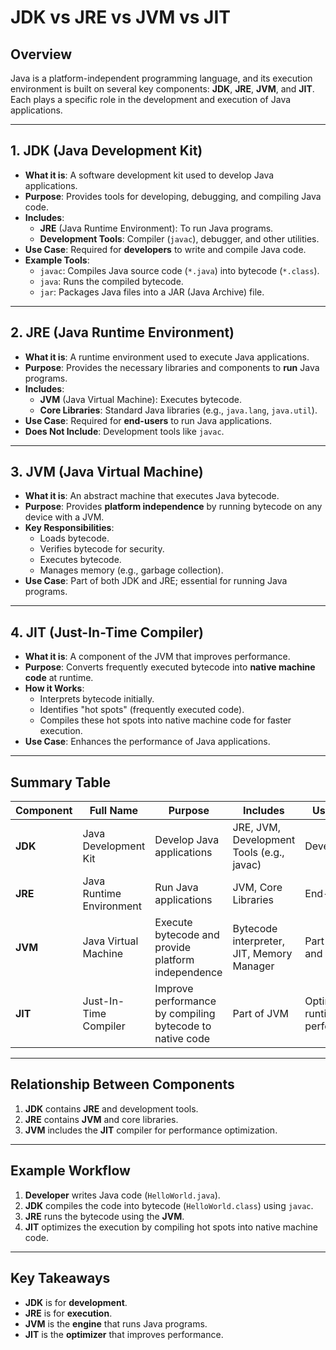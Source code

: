 # JDK vs JRE vs JVM vs JIT

## Overview
Java is a platform-independent programming language, and its execution environment is built on several key components: **JDK**, **JRE**, **JVM**, and **JIT**. Each plays a specific role in the development and execution of Java applications.

---

## 1. **JDK (Java Development Kit)**
- **What it is**: A software development kit used to develop Java applications.
- **Purpose**: Provides tools for developing, debugging, and compiling Java code.
- **Includes**:
    - **JRE** (Java Runtime Environment): To run Java programs.
    - **Development Tools**: Compiler (`javac`), debugger, and other utilities.
- **Use Case**: Required for **developers** to write and compile Java code.
- **Example Tools**:
    - `javac`: Compiles Java source code (`*.java`) into bytecode (`*.class`).
    - `java`: Runs the compiled bytecode.
    - `jar`: Packages Java files into a JAR (Java Archive) file.

---

## 2. **JRE (Java Runtime Environment)**
- **What it is**: A runtime environment used to execute Java applications.
- **Purpose**: Provides the necessary libraries and components to **run** Java programs.
- **Includes**:
    - **JVM** (Java Virtual Machine): Executes bytecode.
    - **Core Libraries**: Standard Java libraries (e.g., `java.lang`, `java.util`).
- **Use Case**: Required for **end-users** to run Java applications.
- **Does Not Include**: Development tools like `javac`.

---

## 3. **JVM (Java Virtual Machine)**
- **What it is**: An abstract machine that executes Java bytecode.
- **Purpose**: Provides **platform independence** by running bytecode on any device with a JVM.
- **Key Responsibilities**:
    - Loads bytecode.
    - Verifies bytecode for security.
    - Executes bytecode.
    - Manages memory (e.g., garbage collection).
- **Use Case**: Part of both JDK and JRE; essential for running Java programs.

---

## 4. **JIT (Just-In-Time Compiler)**
- **What it is**: A component of the JVM that improves performance.
- **Purpose**: Converts frequently executed bytecode into **native machine code** at runtime.
- **How it Works**:
    - Interprets bytecode initially.
    - Identifies "hot spots" (frequently executed code).
    - Compiles these hot spots into native machine code for faster execution.
- **Use Case**: Enhances the performance of Java applications.

---

## Summary Table

| **Component** | **Full Name**            | **Purpose**                                      | **Includes**                              | **Use Case**                     |
|---------------|--------------------------|-------------------------------------------------|------------------------------------------|----------------------------------|
| **JDK**       | Java Development Kit     | Develop Java applications                       | JRE, JVM, Development Tools (e.g., javac)| Developers                      |
| **JRE**       | Java Runtime Environment | Run Java applications                           | JVM, Core Libraries                      | End-users                       |
| **JVM**       | Java Virtual Machine     | Execute bytecode and provide platform independence | Bytecode interpreter, JIT, Memory Manager | Part of JDK and JRE             |
| **JIT**       | Just-In-Time Compiler    | Improve performance by compiling bytecode to native code | Part of JVM                              | Optimizes runtime performance   |

---

## Relationship Between Components
1. **JDK** contains **JRE** and development tools.
2. **JRE** contains **JVM** and core libraries.
3. **JVM** includes the **JIT** compiler for performance optimization.

---

## Example Workflow
1. **Developer** writes Java code (`HelloWorld.java`).
2. **JDK** compiles the code into bytecode (`HelloWorld.class`) using `javac`.
3. **JRE** runs the bytecode using the **JVM**.
4. **JIT** optimizes the execution by compiling hot spots into native machine code.

---

## Key Takeaways
- **JDK** is for **development**.
- **JRE** is for **execution**.
- **JVM** is the **engine** that runs Java programs.
- **JIT** is the **optimizer** that improves performance.